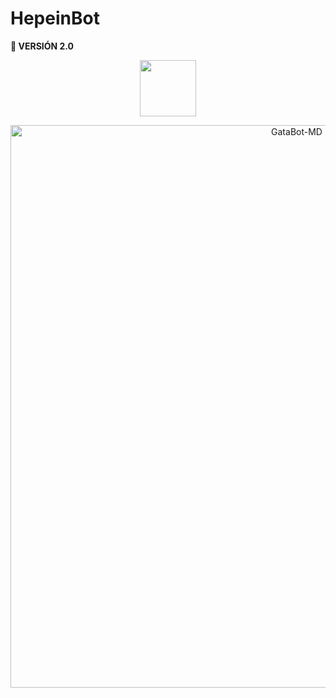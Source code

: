<h1>HepeinBot</h1>
 <b>🚀 VERSIÓN 2.0</b>

<p align="center"> 
<a href="https://github.com/GataNina-Li"><img src="file:///F:/Brashkie/Porgramas/ACTIVIDADES/ROBOT/mafuyu-v7/mafuyu-v7/prueba.html" height="90px"></a> 
</p>

<p align="center">
<img src="https://telegra.ph/file/86afc8b4881e2013cded4.jpg" alt="GataBot-MD" width="900"/>
</p>
